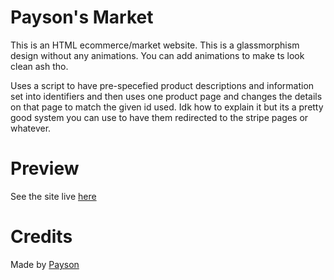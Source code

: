 # Payson's Market

This is an HTML ecommerce/market website. This is a glassmorphism design without any animations. You can add animations to make ts look clean ash tho.

Uses a script to have pre-specefied product descriptions and information set into identifiers and then uses one product page and changes the details on that page to match the given id used. Idk how to explain it but its a pretty good system you can use to have them redirected to the stripe pages or whatever.

# Preview

See the site live [here](https://paysonism.github.io/HTML-Market-ECommerce-Website/)

# Credits

Made by [Payson](https://github.com/paysonism)
